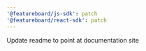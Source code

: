 ```yaml
---
'@featureboard/js-sdk': patch
'@featureboard/react-sdk': patch
---
```


Update readme to point at documentation site
